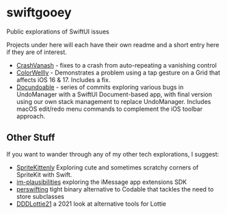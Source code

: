 # swiftgooey
Public explorations of SwiftUI issues

Projects under here will each have their own readme and a short entry here if they are of interest.

- [CrashVanash](./CrashVanash/README.md) - fixes to a crash from auto-repeating a vanishing control
- [ColorWellly](./ColorWelly/README.md) - Demonstrates a problem using a tap gesture on a Grid that affects iOS 16 & 17. Includes a fix.
- [Docundoable](./Docundoable/README.me) - series of commits exploring various bugs in UndoManager with a SwiftUI Document-based app, with final version using our own stack management to replace UndoManager. Includes macOS edit/redo menu commands to complement the iOS toolbar approach.
  
## Other Stuff
If you want to wander through any of my other tech explorations, I suggest:
- [SpriteKittenly](https://github.com/AndyDentFree/SpriteKittenly) Exploring cute and sometimes scratchy corners of SpriteKit with Swift.
- [im-plausibilities](https://github.com/AndyDentFree/im-plausibilities) exploring the iMessage app extensions SDK
- [perswifting](https://github.com/AndyDentFree/perswifting) tight binary alternative to Codable that tackles the need to store subclasses
- [DDDLottie21](https://github.com/AndyDentFree/DDDlottie21) a 2021 look at alternative tools for Lottie
